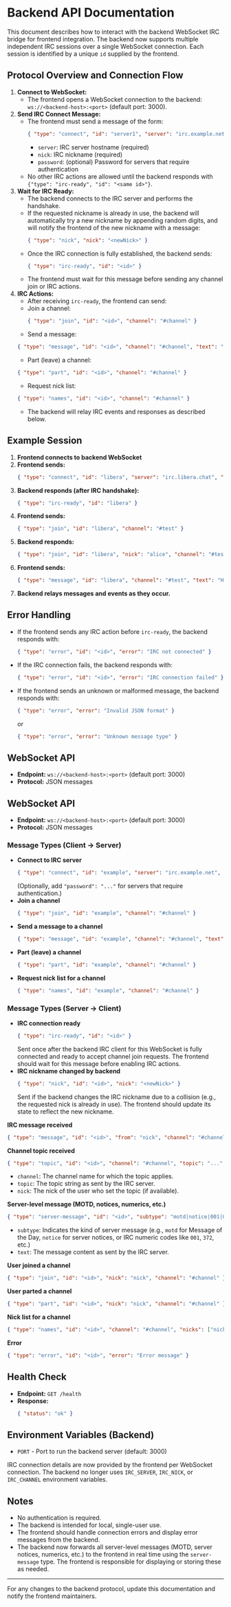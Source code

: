 
# Backend API Documentation

This document describes how to interact with the backend WebSocket IRC bridge for frontend integration. The backend now supports multiple independent IRC sessions over a single WebSocket connection. Each session is identified by a unique `id` supplied by the frontend.


## Protocol Overview and Connection Flow

1. **Connect to WebSocket:**
   - The frontend opens a WebSocket connection to the backend: `ws://<backend-host>:<port>` (default port: 3000).
2. **Send IRC Connect Message:**
   - The frontend must send a message of the form:
     ```json
     { "type": "connect", "id": "server1", "server": "irc.example.net", "nick": "myNick" }
     ```
     - `server`: IRC server hostname (required)
     - `nick`: IRC nickname (required)
     - `password`: (optional) Password for servers that require authentication
   - No other IRC actions are allowed until the backend responds with `{"type": "irc-ready", "id": "<same id>"}`.
3. **Wait for IRC Ready:**
   - The backend connects to the IRC server and performs the handshake.
   - If the requested nickname is already in use, the backend will automatically try a new nickname by appending random digits, and will notify the frontend of the new nickname with a message:
     ```json
     { "type": "nick", "nick": "<newNick>" }
     ```
   - Once the IRC connection is fully established, the backend sends:
     ```json
     { "type": "irc-ready", "id": "<id>" }
     ```
   - The frontend must wait for this message before sending any channel join or IRC actions.
4. **IRC Actions:**
   - After receiving `irc-ready`, the frontend can send:
    - Join a channel:
      ```json
      { "type": "join", "id": "<id>", "channel": "#channel" }
      ```
     - Send a message:
      ```json
      { "type": "message", "id": "<id>", "channel": "#channel", "text": "Hello world" }
      ```
     - Part (leave) a channel:
      ```json
      { "type": "part", "id": "<id>", "channel": "#channel" }
      ```
     - Request nick list:
      ```json
      { "type": "names", "id": "<id>", "channel": "#channel" }
      ```
   - The backend will relay IRC events and responses as described below.

## Example Session

1. **Frontend connects to backend WebSocket**
2. **Frontend sends:**
   ```json
   { "type": "connect", "id": "libera", "server": "irc.libera.chat", "nick": "alice" }
   ```
3. **Backend responds (after IRC handshake):**
   ```json
   { "type": "irc-ready", "id": "libera" }
   ```
4. **Frontend sends:**
   ```json
   { "type": "join", "id": "libera", "channel": "#test" }
   ```
5. **Backend responds:**
   ```json
   { "type": "join", "id": "libera", "nick": "alice", "channel": "#test" }
   ```
6. **Frontend sends:**
   ```json
   { "type": "message", "id": "libera", "channel": "#test", "text": "Hello IRC!" }
   ```
7. **Backend relays messages and events as they occur.**

## Error Handling

- If the frontend sends any IRC action before `irc-ready`, the backend responds with:
  ```json
  { "type": "error", "id": "<id>", "error": "IRC not connected" }
  ```
- If the IRC connection fails, the backend responds with:
  ```json
  { "type": "error", "id": "<id>", "error": "IRC connection failed" }
  ```
- If the frontend sends an unknown or malformed message, the backend responds with:
  ```json
  { "type": "error", "error": "Invalid JSON format" }
  ```
  or
  ```json
  { "type": "error", "error": "Unknown message type" }
  ```

## WebSocket API

- **Endpoint:** `ws://<backend-host>:<port>` (default port: 3000)
- **Protocol:** JSON messages

## WebSocket API

- **Endpoint:** `ws://<backend-host>:<port>` (default port: 3000)
- **Protocol:** JSON messages




### Message Types (Client → Server)

- **Connect to IRC server**
  ```json
  { "type": "connect", "id": "example", "server": "irc.example.net", "nick": "myNick" }
  ```
  (Optionally, add `"password": "..."` for servers that require authentication.)
- **Join a channel**
  ```json
  { "type": "join", "id": "example", "channel": "#channel" }
  ```
- **Send a message to a channel**
  ```json
  { "type": "message", "id": "example", "channel": "#channel", "text": "Hello world" }
  ```
- **Part (leave) a channel**
  ```json
  { "type": "part", "id": "example", "channel": "#channel" }
  ```
- **Request nick list for a channel**
  ```json
  { "type": "names", "id": "example", "channel": "#channel" }
  ```






### Message Types (Server → Client)

- **IRC connection ready**
  ```json
  { "type": "irc-ready", "id": "<id>" }
  ```
  Sent once after the backend IRC client for this WebSocket is fully connected and ready to accept channel join requests. The frontend should wait for this message before enabling IRC actions.
- **IRC nickname changed by backend**
  ```json
  { "type": "nick", "id": "<id>", "nick": "<newNick>" }
  ```
  Sent if the backend changes the IRC nickname due to a collision (e.g., the requested nick is already in use). The frontend should update its state to reflect the new nickname.


**IRC message received**
  ```json
  { "type": "message", "id": "<id>", "from": "nick", "channel": "#channel", "text": "Hello" }
  ```

**Channel topic received**
  ```json
  { "type": "topic", "id": "<id>", "channel": "#channel", "topic": "...", "nick": "nick" }
  ```
  - `channel`: The channel name for which the topic applies.
  - `topic`: The topic string as sent by the IRC server.
  - `nick`: The nick of the user who set the topic (if available).

**Server-level message (MOTD, notices, numerics, etc.)**
  ```json
  { "type": "server-message", "id": "<id>", "subtype": "motd|notice|001|002|...", "text": "..." }
  ```
  - `subtype`: Indicates the kind of server message (e.g., `motd` for Message of the Day, `notice` for server notices, or IRC numeric codes like `001`, `372`, etc.)
  - `text`: The message content as sent by the IRC server.

**User joined a channel**
  ```json
  { "type": "join", "id": "<id>", "nick": "nick", "channel": "#channel" }
  ```
**User parted a channel**
  ```json
  { "type": "part", "id": "<id>", "nick": "nick", "channel": "#channel" }
  ```
**Nick list for a channel**
  ```json
  { "type": "names", "id": "<id>", "channel": "#channel", "nicks": ["nick1", "nick2", "nick3"] }
  ```
**Error**
  ```json
  { "type": "error", "id": "<id>", "error": "Error message" }
  ```

## Health Check

- **Endpoint:** `GET /health`
- **Response:**
  ```json
  { "status": "ok" }
  ```



## Environment Variables (Backend)

- `PORT` - Port to run the backend server (default: 3000)

IRC connection details are now provided by the frontend per WebSocket connection. The backend no longer uses `IRC_SERVER`, `IRC_NICK`, or `IRC_CHANNEL` environment variables.

## Notes

- No authentication is required.
- The backend is intended for local, single-user use.
- The frontend should handle connection errors and display error messages from the backend.
- The backend now forwards all server-level messages (MOTD, server notices, numerics, etc.) to the frontend in real time using the `server-message` type. The frontend is responsible for displaying or storing these as needed.

---

For any changes to the backend protocol, update this documentation and notify the frontend maintainers.
